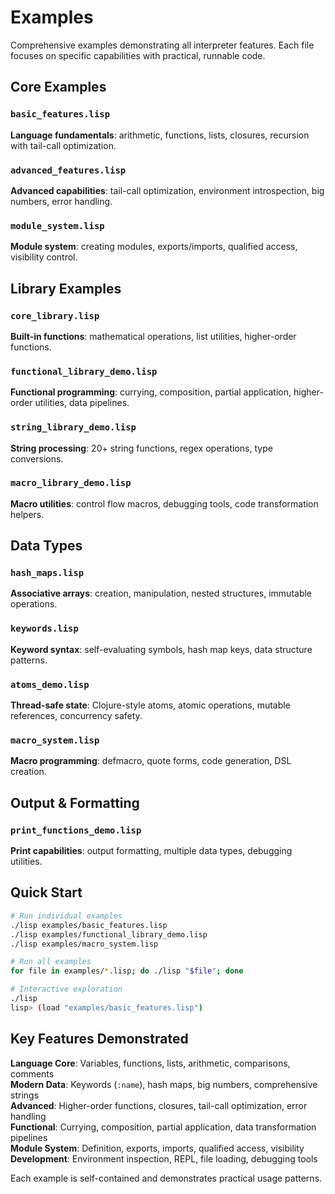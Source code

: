 # Examples

Comprehensive examples demonstrating all interpreter features. Each file focuses on specific capabilities with practical, runnable code.

## Core Examples

### `basic_features.lisp`
**Language fundamentals**: arithmetic, functions, lists, closures, recursion with tail-call optimization.

### `advanced_features.lisp` 
**Advanced capabilities**: tail-call optimization, environment introspection, big numbers, error handling.

### `module_system.lisp`
**Module system**: creating modules, exports/imports, qualified access, visibility control.

## Library Examples

### `core_library.lisp`
**Built-in functions**: mathematical operations, list utilities, higher-order functions.

### `functional_library_demo.lisp`
**Functional programming**: currying, composition, partial application, higher-order utilities, data pipelines.

### `string_library_demo.lisp`
**String processing**: 20+ string functions, regex operations, type conversions.

### `macro_library_demo.lisp`
**Macro utilities**: control flow macros, debugging tools, code transformation helpers.

## Data Types

### `hash_maps.lisp`
**Associative arrays**: creation, manipulation, nested structures, immutable operations.

### `keywords.lisp`
**Keyword syntax**: self-evaluating symbols, hash map keys, data structure patterns.

### `atoms_demo.lisp`
**Thread-safe state**: Clojure-style atoms, atomic operations, mutable references, concurrency safety.

### `macro_system.lisp`
**Macro programming**: defmacro, quote forms, code generation, DSL creation.

## Output & Formatting

### `print_functions_demo.lisp`
**Print capabilities**: output formatting, multiple data types, debugging utilities.

## Quick Start

```bash
# Run individual examples
./lisp examples/basic_features.lisp
./lisp examples/functional_library_demo.lisp
./lisp examples/macro_system.lisp

# Run all examples
for file in examples/*.lisp; do ./lisp "$file"; done

# Interactive exploration
./lisp
lisp> (load "examples/basic_features.lisp")
```

## Key Features Demonstrated

**Language Core**: Variables, functions, lists, arithmetic, comparisons, comments  
**Modern Data**: Keywords (`:name`), hash maps, big numbers, comprehensive strings  
**Advanced**: Higher-order functions, closures, tail-call optimization, error handling  
**Functional**: Currying, composition, partial application, data transformation pipelines  
**Module System**: Definition, exports, imports, qualified access, visibility  
**Development**: Environment inspection, REPL, file loading, debugging tools

Each example is self-contained and demonstrates practical usage patterns.
